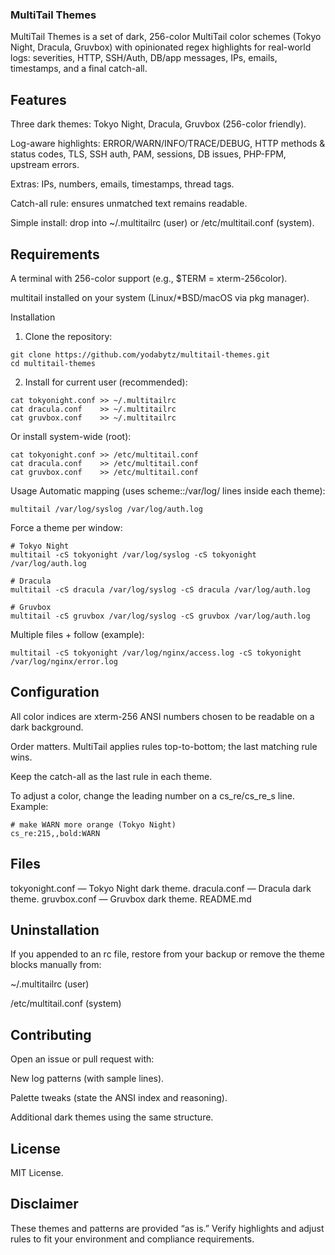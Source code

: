 ### MultiTail Themes
MultiTail Themes is a set of dark, 256-color MultiTail color schemes (Tokyo Night, Dracula, Gruvbox) with opinionated regex highlights for real-world logs: severities, HTTP, SSH/Auth, DB/app messages, IPs, emails, timestamps, and a final catch-all.

## Features
Three dark themes: Tokyo Night, Dracula, Gruvbox (256-color friendly).

Log-aware highlights: ERROR/WARN/INFO/TRACE/DEBUG, HTTP methods & status codes, TLS, SSH auth, PAM, sessions, DB issues, PHP-FPM, upstream errors.

Extras: IPs, numbers, emails, timestamps, thread tags.

Catch-all rule: ensures unmatched text remains readable.

Simple install: drop into ~/.multitailrc (user) or /etc/multitail.conf (system).

## Requirements
A terminal with 256-color support (e.g., $TERM = xterm-256color).

multitail installed on your system (Linux/*BSD/macOS via pkg manager).

Installation
1. Clone the repository:
```
git clone https://github.com/yodabytz/multitail-themes.git
cd multitail-themes
```
2. Install for current user (recommended):
```
cat tokyonight.conf >> ~/.multitailrc
cat dracula.conf    >> ~/.multitailrc
cat gruvbox.conf    >> ~/.multitailrc
```
Or install system-wide (root):
```
cat tokyonight.conf >> /etc/multitail.conf
cat dracula.conf    >> /etc/multitail.conf
cat gruvbox.conf    >> /etc/multitail.conf
```
Usage
Automatic mapping (uses scheme:<name>:/var/log/ lines inside each theme):
```
multitail /var/log/syslog /var/log/auth.log
```
Force a theme per window:
```
# Tokyo Night
multitail -cS tokyonight /var/log/syslog -cS tokyonight /var/log/auth.log

# Dracula
multitail -cS dracula /var/log/syslog -cS dracula /var/log/auth.log

# Gruvbox
multitail -cS gruvbox /var/log/syslog -cS gruvbox /var/log/auth.log
```
Multiple files + follow (example):
```
multitail -cS tokyonight /var/log/nginx/access.log -cS tokyonight /var/log/nginx/error.log
```
## Configuration
All color indices are xterm-256 ANSI numbers chosen to be readable on a dark background.

Order matters. MultiTail applies rules top-to-bottom; the last matching rule wins.

Keep the catch-all as the last rule in each theme.

To adjust a color, change the leading number on a cs_re/cs_re_s line. Example:
```
# make WARN more orange (Tokyo Night)
cs_re:215,,bold:WARN
```
## Files
tokyonight.conf — Tokyo Night dark theme.
dracula.conf — Dracula dark theme.
gruvbox.conf — Gruvbox dark theme.
README.md

## Uninstallation
If you appended to an rc file, restore from your backup or remove the theme blocks manually from:

~/.multitailrc (user)

/etc/multitail.conf (system)

## Contributing
Open an issue or pull request with:

New log patterns (with sample lines).

Palette tweaks (state the ANSI index and reasoning).

Additional dark themes using the same structure.

## License
MIT License.

## Disclaimer
These themes and patterns are provided “as is.” Verify highlights and adjust rules to fit your environment and compliance requirements.

